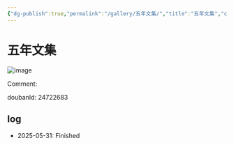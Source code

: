 ```yaml
---
{"dg-publish":true,"permalink":"/gallery/五年文集/","title":"五年文集","created":"2025-06-02T12:37:17.179+08:00"}
---
```



# 五年文集

![image](https://hiraeth-picbed.oss-cn-beijing.aliyuncs.com/20250531154124.webp)

Comment: 



doubanId: 24722683

## log

- 2025-05-31: Finished

